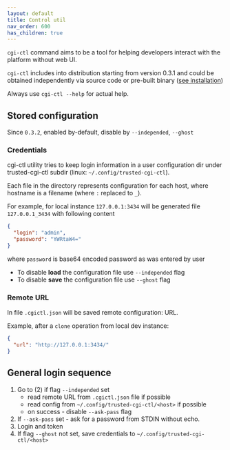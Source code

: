 ```yaml
---
layout: default
title: Control util
nav_order: 600
has_children: true
---
```


`cgi-ctl` command aims to be a tool for helping developers interact with the platform without web UI.

`cgi-ctl` includes into distribution starting from version 0.3.1 and could be obtained independently
via source code or pre-built binary ([see installation](../administrating/installation))

Always use `cgi-ctl --help` for actual help.

## Stored configuration

Since `0.3.2`, enabled by-default, disable by `--independed`, `--ghost`

### Credentials

cgi-ctl utility tries to keep login information in a user configuration dir under trusted-cgi-ctl subdir
 (linux: `~/.config/trusted-cgi-ctl`).
 
Each file in the directory represents configuration for each host, where hostname is a filename (where `:` replaced to `_`).

For example, for local instance `127.0.0.1:3434` will be generated file `127.0.0.1_3434` with following content

```json
{
  "login": "admin",
  "password": "YWRtaW4="
}
```

where `password` is base64 encoded password as was entered by user

* To disable **load** the configuration file use `--independed` flag
* To disable **save** the configuration file use `--ghost` flag

### Remote URL

In file `.cgictl.json` will be saved remote configuration: URL.

Example, after a `clone` operation from local dev instance:

```json
{
  "url": "http://127.0.0.1:3434/"
}
``` 

## General login sequence

1. Go to (2) if flag `--independed` set
   * read remote URL from `.cgictl.json` file if possible
   * read config from `~/.config/trusted-cgi-ctl/<host>` if possible
   * on success - disable `--ask-pass` flag
2. If `--ask-pass` set - ask for a password from STDIN without echo.
3. Login and token
4. If flag `--ghost` not set, save credentials to `~/.config/trusted-cgi-ctl/<host>`